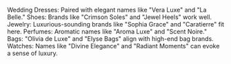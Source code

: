 Wedding Dresses: Paired with elegant names like "Vera Luxe" and "La Belle."
Shoes: Brands like "Crimson Soles" and "Jewel Heels" work well.
Jewelry: Luxurious-sounding brands like "Sophia Grace" and "Caratierre" fit here.
Perfumes: Aromatic names like "Aroma Luxe" and "Scent Noire."
Bags: "Olivia de Luxe" and "Elyse Bags" align with high-end bag brands.
Watches: Names like "Divine Elegance" and "Radiant Moments" can evoke a sense of luxury.